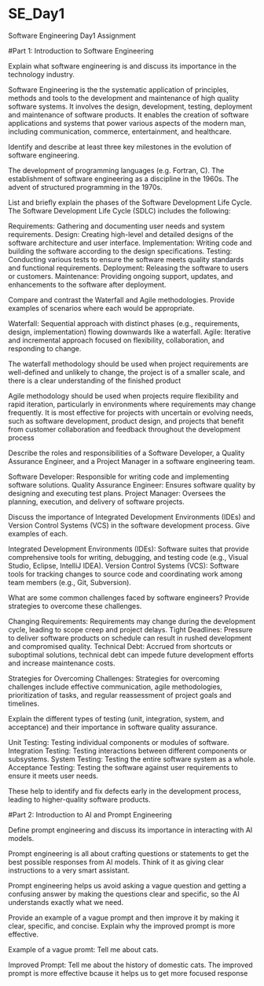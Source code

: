 # SE_Day1
Software Engineering Day1 Assignment

#Part 1: Introduction to Software Engineering

Explain what software engineering is and discuss its importance in the technology industry.

Software Engineering is the the systematic application of principles, methods and tools to the development and maintenance of high quality software systems. It involves the design, development, testing, deployment and maintenance of software products. It enables the creation of software applications and systems that power various aspects of the modern man, including communication, commerce, entertainment, and healthcare. 

Identify and describe at least three key milestones in the evolution of software engineering.

The development of programming languages (e.g. Fortran, C).
The establishment of software engineering as a discipline in the 1960s.
The advent of structured programming in the 1970s.

List and briefly explain the phases of the Software Development Life Cycle.
The Software Development Life Cycle (SDLC) includes the following:

Requirements: Gathering and documenting user needs and system requirements.
Design: Creating high-level and detailed designs of the software architecture and user interface.
Implementation: Writing code and building the software according to the design specifications.
Testing: Conducting various tests to ensure the software meets quality standards and functional requirements.
Deployment: Releasing the software to users or customers.
Maintenance: Providing ongoing support, updates, and enhancements to the software after deployment.

Compare and contrast the Waterfall and Agile methodologies. Provide examples of scenarios where each would be appropriate.

Waterfall: Sequential approach with distinct phases (e.g., requirements, design, implementation) flowing downwards like a waterfall.
Agile: Iterative and incremental approach focused on flexibility, collaboration, and responding to change.

The waterfall methodology should be used when project requirements are well-defined and unlikely to change, the project is of a smaller scale, and there is a clear understanding of the finished product

Agile methodology should be used when projects require flexibility and rapid iteration, particularly in environments where requirements may change frequently. It is most effective for projects with uncertain or evolving needs, such as software development, product design, and projects that benefit from customer collaboration and feedback throughout the development process

Describe the roles and responsibilities of a Software Developer, a Quality Assurance Engineer, and a Project Manager in a software engineering team.

Software Developer: Responsible for writing code and implementing software solutions.
Quality Assurance Engineer: Ensures software quality by designing and executing test plans.
 Project Manager: Oversees the planning, execution, and delivery of software projects.

Discuss the importance of Integrated Development Environments (IDEs) and Version Control Systems (VCS) in the software development process. Give examples of each.

Integrated Development Environments (IDEs): Software suites that provide comprehensive tools for writing, debugging, and testing code (e.g., Visual Studio, Eclipse, IntelliJ IDEA).
Version Control Systems (VCS): Software tools for tracking changes to source code and coordinating work among team members (e.g., Git, Subversion).

What are some common challenges faced by software engineers? Provide strategies to overcome these challenges.

Changing Requirements: Requirements may change during the development cycle, leading to scope creep and project delays.
Tight Deadlines: Pressure to deliver software products on schedule can result in rushed development and compromised quality.
Technical Debt: Accrued from shortcuts or suboptimal solutions, technical debt can impede future development efforts and increase maintenance costs.

Strategies for Overcoming Challenges: Strategies for overcoming challenges include effective communication, agile methodologies, prioritization of tasks, and regular reassessment of project goals and timelines.

Explain the different types of testing (unit, integration, system, and acceptance) and their importance in software quality assurance.

Unit Testing: Testing individual components or modules of software.
Integration Testing: Testing interactions between different components or subsystems.
System Testing: Testing the entire software system as a whole.
Acceptance Testing: Testing the software against user requirements to ensure it meets user needs.

These help to identify and fix defects early in the development process, leading to higher-quality software products.

#Part 2: Introduction to AI and Prompt Engineering


Define prompt engineering and discuss its importance in interacting with AI models.

Prompt engineering is all about crafting questions or statements to get the best possible responses from AI models. 
Think of it as giving clear instructions to a very smart assistant.

Prompt engineering helps us avoid asking a vague question and getting a confusing answer by making the questions clear and specific, so the AI understands exactly what we need.

Provide an example of a vague prompt and then improve it by making it clear, specific, and concise. Explain why the improved prompt is more effective.

Example of a vague promt: Tell me about cats.

Improved Prompt: Tell me about the history of domestic cats.
The improved prompt is more effective bcause it helps us to get more focused response

